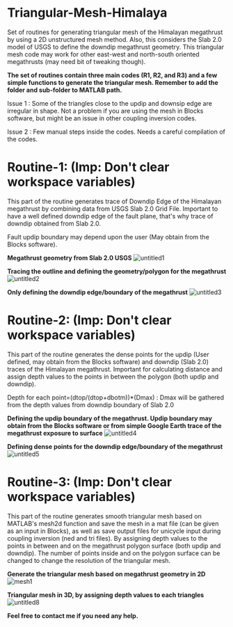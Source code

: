 # Triangular-Mesh-Himalaya
Set of routines for generating triangular mesh of the Himalayan megathrust by using a 2D unstructured mesh method. Also, this considers the Slab 2.0 model of USGS to define the downdip megathrust geometry. This triangular mesh code may work for other east-west and north-south oriented megathrusts (may need bit of tweaking though).

**The set of routines contain three main codes (R1, R2, and R3) and a few simple functions to generate the triangular mesh. Remember to add the folder and sub-folder to MATLAB path.**

Issue 1 : Some of the triangles close to the updip and downsip edge are irregular in shape. Not a problem if you are using the mesh in Blocks software, but might be an issue in other coupling inversion codes.

Issue 2 : Few manual steps inside the codes. Needs a careful compilation of the codes.


# Routine-1: (Imp: Don't clear workspace variables)

This part of the routine generates trace of Downdip Edge of the Himalayan megathrust by combining data from USGS Slab 2.0 Grid File. Important to have a well defined downdip edge of the fault plane, that's why trace of downdip obtained from Slab 2.0.

Fault updip boundary may depend upon the user (May obtain from the Blocks software).


**Megathrust geometry from Slab 2.0 USGS**
![untitled1](https://github.com/dibyashakti1/Triangular-Mesh-Himalaya/assets/123026357/4cf3aef7-8242-4cd1-bdb1-6ebf7b5163c9)

**Tracing the outline and defining the geometry/polygon for the megathrust**
![untitled2](https://github.com/dibyashakti1/Triangular-Mesh-Himalaya/assets/123026357/784f95f0-e3be-49ac-ac16-57285a0643f1)

**Only defining the downdip edge/boundary of the megathrust**
![untitled3](https://github.com/dibyashakti1/Triangular-Mesh-Himalaya/assets/123026357/4c8766b8-1c63-486d-984b-0e5ab0eb050d)


# Routine-2: (Imp: Don't clear workspace variables)

This part of the routine generates the dense points for the updip (User defined, may obtain from the Blocks software) and downdip (Slab 2.0) traces of the Himalayan megathrust. Important for calculating distance and assign depth values to the points in between the polygon (both updip and downdip).

Depth for each point=(dtop/(dtop+dbotm))*(Dmax) : Dmax will be gathered from the depth values from downdip boundary of Slab 2.0 

**Defining the updip boundary of the megathrust. Updip boundary may obtain from the Blocks software or from simple Google Earth trace of the megathrust exposure to surface**
![untitled4](https://github.com/dibyashakti1/Triangular-Mesh-Himalaya/assets/123026357/2c51c5e5-5af9-4425-9d01-0a417687d6ca)

**Defining dense points for the downdip edge/boundary of the megathrust**
![untitled5](https://github.com/dibyashakti1/Triangular-Mesh-Himalaya/assets/123026357/e5883f81-44d7-4920-b012-ffcd76b7c90d)


# Routine-3: (Imp: Don't clear workspace variables)

This part of the routine generates smooth triangular mesh based on MATLAB's mesh2d function and save the mesh in a mat file (can be given as an input in Blocks), as well as save output files for unicycle input during coupling inversion (ned and tri files). By assigning depth values to the points in between and on the megathrust polygon surface (both updip and downdip). The number of points inside and on the polygon surface can be changed to change the resolution of the triangular mesh.

**Generate the triangular mesh based on megathrust geometry in 2D**
![mesh1](https://github.com/dibyashakti1/Triangular-Mesh-Himalaya/assets/123026357/cb031c62-310d-4933-b02c-0485a3d400cc)

**Triangular mesh in 3D, by assigning depth values to each triangles**
![untitled8](https://github.com/dibyashakti1/Triangular-Mesh-Himalaya/assets/123026357/b56b0da4-c82e-42d5-82fe-8a463e4e1edb)


**Feel free to contact me if you need any help.**
